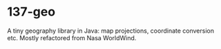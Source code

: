 # 137-geo
A tiny geography library in Java: map projections, coordinate conversion etc. Mostly refactored from Nasa WorldWind.
